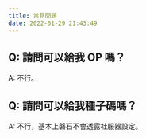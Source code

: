 ```yaml
---
title: 常見問題
date: 2022-01-29 21:43:49
---
```


## Q: 請問可以給我 OP 嗎？
A: 不行。

## Q: 請問可以給我種子碼嗎？
A: 不行，基本上磐石不會透露社服器設定。